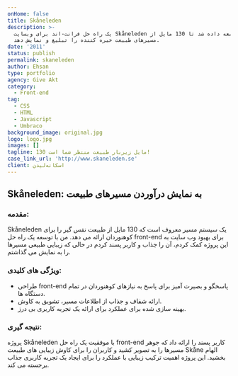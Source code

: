 ```yaml
---
onHome: false
title: Skåneleden
description: >-
  یک راه حل فرانت-اند برای وبسایت Skåneleden توسعه داده شد تا 130 مایل از
  مسیرهای طبیعت خیره کننده را تبلیغ و نمایش دهد.
date: '2011'
status: publish
permalink: skaneleden
author: Ehsan
type: portfolio
agency: Give Akt
category:
  - Front-end
tag:
  - CSS
  - HTML
  - Javascript
  - Umbraco
background_image: original.jpg
logo: logo.jpg
images: []
tagline: 130 مایل زیربار طبیعت منتظر شما است!
case_link_url: 'http://www.skaneleden.se'
client: اسکانه‌لیدن
---
```

<h2>Skåneleden: به نمایش درآوردن مسیرهای طبیعت</h2>

<h3>مقدمه:</h3>
<p>
  Skåneleden یک سیستم مسیر معروف است که 130 مایل از طبیعت نفس گیر را برای کوهنوردان ارائه می دهد. من با توسعه یک راه حل front-end برای بهبود وب سایت به این پروژه کمک کردم، آن را جذاب و کاربر پسند کردم در حالی که زیبایی طبیعی مسیرها را به نمایش می گذاشتم.
</p>

<h3>ویژگی های کلیدی:</h3>
<ul>
  <li>طراحی front-end پاسخگو و بصیرت آمیز برای پاسخ به نیازهای کوهنوردان در تمام دستگاه ها.</li>
  <li>ارائه شفاف و جذاب از اطلاعات مسیر، تشویق به کاوش.</li>
  <li>بهینه سازی شده برای عملکرد برای ارائه یک تجربه کاربری بی درز.</li>
</ul>

<h3>نتیجه گیری:</h3>
<p>
  پروژه Skåneleden با موفقیت یک راه حل front-end کاربر پسند را ارائه داد که جوهر مسیرها را به تصویر کشید و کاربران را برای کاوش زیبایی های طبیعت Skåne الهام بخشید. این پروژه اهمیت ترکیب زیبایی با عملکرد را برای ایجاد یک تجربه کاربری جذاب برجسته می کند.
</p>
